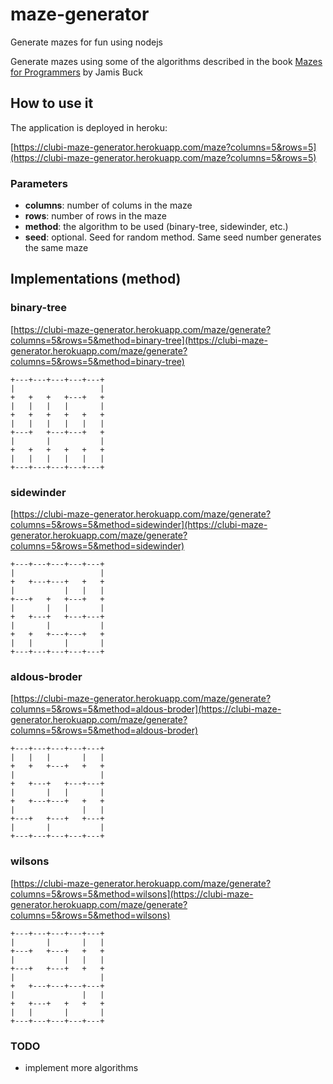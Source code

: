 # maze-generator
Generate mazes for fun using nodejs

Generate mazes using some of the algorithms described in the book [Mazes for Programmers](https://www.amazon.es/Mazes-Programmers-Twisty-Little-Passages/dp/1680500554/ref=sr_1_1?__mk_es_ES=%C3%85M%C3%85%C5%BD%C3%95%C3%91&dchild=1&keywords=mazes+for+programmers&qid=1633941115&sr=8-1) by Jamis Buck

## How to use it

The application is deployed in heroku:

[https://clubi-maze-generator.herokuapp.com/maze?columns=5&rows=5](https://clubi-maze-generator.herokuapp.com/maze?columns=5&rows=5)

### Parameters
* **columns**: number of colums in the maze
* **rows**: number of rows in the maze
* **method**: the algorithm to be used (binary-tree, sidewinder, etc.)
* **seed**: optional. Seed for random method. Same seed number generates the same maze

## Implementations (method)

### binary-tree

[https://clubi-maze-generator.herokuapp.com/maze/generate?columns=5&rows=5&method=binary-tree](https://clubi-maze-generator.herokuapp.com/maze/generate?columns=5&rows=5&method=binary-tree)

```
+---+---+---+---+---+
|                   |
+   +   +   +---+   +
|   |   |   |       |
+   +   +   +   +   +
|   |   |   |   |   |
+---+   +---+---+   +
|       |           |
+   +   +   +   +   +
|   |   |   |   |   |
+---+---+---+---+---+
```

### sidewinder
[https://clubi-maze-generator.herokuapp.com/maze/generate?columns=5&rows=5&method=sidewinder](https://clubi-maze-generator.herokuapp.com/maze/generate?columns=5&rows=5&method=sidewinder)

```
+---+---+---+---+---+
|                   |
+   +---+---+   +   +
|           |   |   |
+---+   +   +---+   +
|       |   |       |
+   +---+   +---+---+
|       |           |
+   +   +---+---+   +
|   |       |       |
+---+---+---+---+---+
```

### aldous-broder
[https://clubi-maze-generator.herokuapp.com/maze/generate?columns=5&rows=5&method=aldous-broder](https://clubi-maze-generator.herokuapp.com/maze/generate?columns=5&rows=5&method=aldous-broder)

```
+---+---+---+---+---+
|   |   |       |   |
+   +   +---+   +   +
|                   |
+   +---+   +---+---+
|       |   |       |
+   +---+---+   +   +
|               |   |
+---+   +---+   +---+
|       |           |
+---+---+---+---+---+
```

### wilsons
[https://clubi-maze-generator.herokuapp.com/maze/generate?columns=5&rows=5&method=wilsons](https://clubi-maze-generator.herokuapp.com/maze/generate?columns=5&rows=5&method=wilsons)

```
+---+---+---+---+---+
|       |       |   |
+---+   +---+   +   +
|           |   |   |
+---+   +---+   +   +
|                   |
+   +---+---+---+---+
|               |   |
+   +---+   +   +   +
|   |       |       |
+---+---+---+---+---+
```

### TODO
* implement more algorithms
